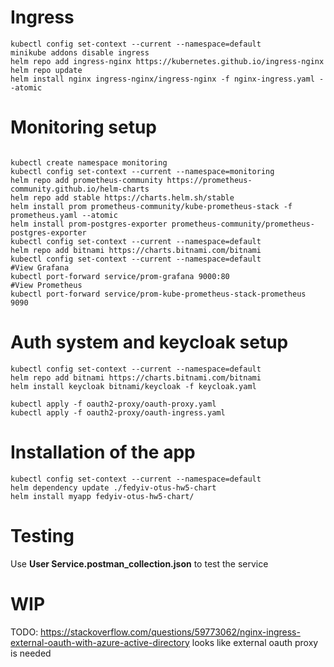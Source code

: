 # Ingress
```shell script
kubectl config set-context --current --namespace=default
minikube addons disable ingress
helm repo add ingress-nginx https://kubernetes.github.io/ingress-nginx
helm repo update
helm install nginx ingress-nginx/ingress-nginx -f nginx-ingress.yaml --atomic
```
# Monitoring setup
```shell script

kubectl create namespace monitoring
kubectl config set-context --current --namespace=monitoring
helm repo add prometheus-community https://prometheus-community.github.io/helm-charts
helm repo add stable https://charts.helm.sh/stable
helm install prom prometheus-community/kube-prometheus-stack -f prometheus.yaml --atomic
helm install prom-postgres-exporter prometheus-community/prometheus-postgres-exporter
kubectl config set-context --current --namespace=default
helm repo add bitnami https://charts.bitnami.com/bitnami
kubectl config set-context --current --namespace=default
#View Grafana
kubectl port-forward service/prom-grafana 9000:80
#View Prometheus
kubectl port-forward service/prom-kube-prometheus-stack-prometheus 9090
```
# Auth system and keycloak setup
```shell script
kubectl config set-context --current --namespace=default
helm repo add bitnami https://charts.bitnami.com/bitnami
helm install keycloak bitnami/keycloak -f keycloak.yaml

kubectl apply -f oauth2-proxy/oauth-proxy.yaml 
kubectl apply -f oauth2-proxy/oauth-ingress.yaml 
```


# Installation of the app
```shell script
kubectl config set-context --current --namespace=default
helm dependency update ./fedyiv-otus-hw5-chart
helm install myapp fedyiv-otus-hw5-chart/

```
# Testing
Use **User Service.postman_collection.json** to test the service

# WIP

TODO: https://stackoverflow.com/questions/59773062/nginx-ingress-external-oauth-with-azure-active-directory
looks like external oauth proxy is needed